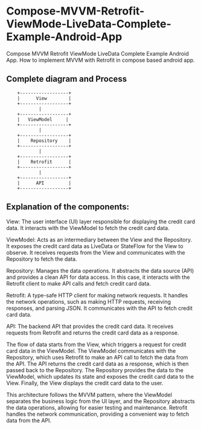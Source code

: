 # Compose-MVVM-Retrofit-ViewMode-LiveData-Complete-Example-Android-App
Compose MVVM Retrofit ViewMode LiveData Complete Example Android App. How to implement MVVM with Retrofit in compose based android app.

## Complete diagram and Process 
        +------------------+
        |      View        |
        +------------------+
                |
        +------------------+
        |   ViewModel     |
        +------------------+
                |
        +------------------+
        |    Repository    |
        +------------------+
                |
        +------------------+
        |    Retrofit      |
        +------------------+
                |
        +------------------+
        |      API         |
        +------------------+
        
   
     
## Explanation of the components:

View: The user interface (UI) layer responsible for displaying the credit card data. It interacts with the ViewModel to fetch the credit card data.

ViewModel: Acts as an intermediary between the View and the Repository. It exposes the credit card data as LiveData or StateFlow for the View to observe. It receives requests from the View and communicates with the Repository to fetch the data.

Repository: Manages the data operations. It abstracts the data source (API) and provides a clean API for data access. In this case, it interacts with the Retrofit client to make API calls and fetch credit card data.

Retrofit: A type-safe HTTP client for making network requests. It handles the network operations, such as making HTTP requests, receiving responses, and parsing JSON. It communicates with the API to fetch credit card data.

API: The backend API that provides the credit card data. It receives requests from Retrofit and returns the credit card data as a response.

The flow of data starts from the View, which triggers a request for credit card data in the ViewModel. The ViewModel communicates with the Repository, which uses Retrofit to make an API call to fetch the data from the API. The API returns the credit card data as a response, which is then passed back to the Repository. The Repository provides the data to the ViewModel, which updates its state and exposes the credit card data to the View. Finally, the View displays the credit card data to the user.

This architecture follows the MVVM pattern, where the ViewModel separates the business logic from the UI layer, and the Repository abstracts the data operations, allowing for easier testing and maintenance. Retrofit handles the network communication, providing a convenient way to fetch data from the API.

